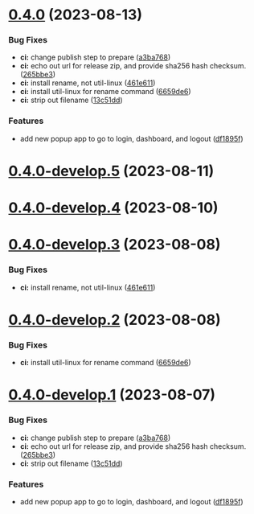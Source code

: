 # [0.4.0](https://git.lumeweb.com/LumeWeb/extension/compare/v0.3.0...v0.4.0) (2023-08-13)


### Bug Fixes

* **ci:** change publish step to prepare ([a3ba768](https://git.lumeweb.com/LumeWeb/extension/commit/a3ba768885d0102cbd941fce78c089876734be49))
* **ci:** echo out url for release zip, and provide sha256 hash checksum. ([265bbe3](https://git.lumeweb.com/LumeWeb/extension/commit/265bbe3b9171b5711a58a89a70938dd0c709b3ea))
* **ci:** install rename, not util-linux ([461e611](https://git.lumeweb.com/LumeWeb/extension/commit/461e6116707df95d994d47eedb80cdee1a0bbe34))
* **ci:** install util-linux for rename command ([6659de6](https://git.lumeweb.com/LumeWeb/extension/commit/6659de6550a01a3cf0184bc54c8680a1baf89662))
* **ci:** strip out filename ([13c51dd](https://git.lumeweb.com/LumeWeb/extension/commit/13c51dd7d024da830055b7671c371d1292b2c06a))


### Features

* add new popup app to go to login, dashboard, and logout ([df1895f](https://git.lumeweb.com/LumeWeb/extension/commit/df1895f8243b515921210dd6248b4126a96564c6))

# [0.4.0-develop.5](https://git.lumeweb.com/LumeWeb/extension/compare/v0.4.0-develop.4...v0.4.0-develop.5) (2023-08-11)

# [0.4.0-develop.4](https://git.lumeweb.com/LumeWeb/extension/compare/v0.4.0-develop.3...v0.4.0-develop.4) (2023-08-10)

# [0.4.0-develop.3](https://git.lumeweb.com/LumeWeb/extension/compare/v0.4.0-develop.2...v0.4.0-develop.3) (2023-08-08)


### Bug Fixes

* **ci:** install rename, not util-linux ([461e611](https://git.lumeweb.com/LumeWeb/extension/commit/461e6116707df95d994d47eedb80cdee1a0bbe34))

# [0.4.0-develop.2](https://git.lumeweb.com/LumeWeb/extension/compare/v0.4.0-develop.1...v0.4.0-develop.2) (2023-08-08)


### Bug Fixes

* **ci:** install util-linux for rename command ([6659de6](https://git.lumeweb.com/LumeWeb/extension/commit/6659de6550a01a3cf0184bc54c8680a1baf89662))

# [0.4.0-develop.1](https://git.lumeweb.com/LumeWeb/extension/compare/v0.3.0...v0.4.0-develop.1) (2023-08-07)


### Bug Fixes

* **ci:** change publish step to prepare ([a3ba768](https://git.lumeweb.com/LumeWeb/extension/commit/a3ba768885d0102cbd941fce78c089876734be49))
* **ci:** echo out url for release zip, and provide sha256 hash checksum. ([265bbe3](https://git.lumeweb.com/LumeWeb/extension/commit/265bbe3b9171b5711a58a89a70938dd0c709b3ea))
* **ci:** strip out filename ([13c51dd](https://git.lumeweb.com/LumeWeb/extension/commit/13c51dd7d024da830055b7671c371d1292b2c06a))


### Features

* add new popup app to go to login, dashboard, and logout ([df1895f](https://git.lumeweb.com/LumeWeb/extension/commit/df1895f8243b515921210dd6248b4126a96564c6))
